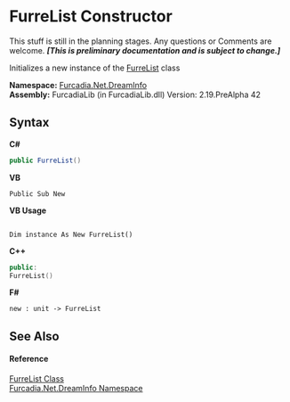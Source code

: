 # FurreList Constructor 
This stuff is still in the planning stages. Any questions or Comments are welcome. _**\[This is preliminary documentation and is subject to change.\]**_

Initializes a new instance of the <a href="T_Furcadia_Net_DreamInfo_FurreList">FurreList</a> class

**Namespace:**&nbsp;<a href="N_Furcadia_Net_DreamInfo">Furcadia.Net.DreamInfo</a><br />**Assembly:**&nbsp;FurcadiaLib (in FurcadiaLib.dll) Version: 2.19.PreAlpha 42

## Syntax

**C#**<br />
``` C#
public FurreList()
```

**VB**<br />
``` VB
Public Sub New
```

**VB Usage**<br />
``` VB Usage

Dim instance As New FurreList()
```

**C++**<br />
``` C++
public:
FurreList()
```

**F#**<br />
``` F#
new : unit -> FurreList
```


## See Also


#### Reference
<a href="T_Furcadia_Net_DreamInfo_FurreList">FurreList Class</a><br /><a href="N_Furcadia_Net_DreamInfo">Furcadia.Net.DreamInfo Namespace</a><br />
